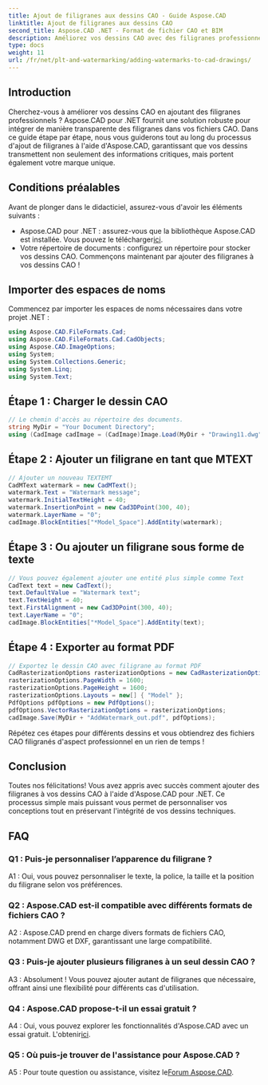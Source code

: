 ```yaml
---
title: Ajout de filigranes aux dessins CAO - Guide Aspose.CAD
linktitle: Ajout de filigranes aux dessins CAO
second_title: Aspose.CAD .NET - Format de fichier CAO et BIM
description: Améliorez vos dessins CAO avec des filigranes professionnels à l'aide d'Aspose.CAD pour .NET. Suivez notre guide étape par étape pour des conceptions personnalisées et attrayantes.
type: docs
weight: 11
url: /fr/net/plt-and-watermarking/adding-watermarks-to-cad-drawings/
---
```

## Introduction

Cherchez-vous à améliorer vos dessins CAO en ajoutant des filigranes professionnels ? Aspose.CAD pour .NET fournit une solution robuste pour intégrer de manière transparente des filigranes dans vos fichiers CAO. Dans ce guide étape par étape, nous vous guiderons tout au long du processus d'ajout de filigranes à l'aide d'Aspose.CAD, garantissant que vos dessins transmettent non seulement des informations critiques, mais portent également votre marque unique.

## Conditions préalables

Avant de plonger dans le didacticiel, assurez-vous d'avoir les éléments suivants :
-  Aspose.CAD pour .NET : assurez-vous que la bibliothèque Aspose.CAD est installée. Vous pouvez le télécharger[ici](https://releases.aspose.com/cad/net/).
- Votre répertoire de documents : configurez un répertoire pour stocker vos dessins CAO.
Commençons maintenant par ajouter des filigranes à vos dessins CAO !

## Importer des espaces de noms

Commencez par importer les espaces de noms nécessaires dans votre projet .NET :

```csharp
using Aspose.CAD.FileFormats.Cad;
using Aspose.CAD.FileFormats.Cad.CadObjects;
using Aspose.CAD.ImageOptions;
using System;
using System.Collections.Generic;
using System.Linq;
using System.Text;
```

## Étape 1 : Charger le dessin CAO

```csharp
// Le chemin d'accès au répertoire des documents.
string MyDir = "Your Document Directory";
using (CadImage cadImage = (CadImage)Image.Load(MyDir + "Drawing11.dwg")) {
```

## Étape 2 : Ajouter un filigrane en tant que MTEXT

```csharp
// Ajouter un nouveau TEXTEMT
CadMText watermark = new CadMText();
watermark.Text = "Watermark message";
watermark.InitialTextHeight = 40;
watermark.InsertionPoint = new Cad3DPoint(300, 40);
watermark.LayerName = "0";
cadImage.BlockEntities["*Model_Space"].AddEntity(watermark);
```

## Étape 3 : Ou ajouter un filigrane sous forme de texte

```csharp
// Vous pouvez également ajouter une entité plus simple comme Text
CadText text = new CadText();
text.DefaultValue = "Watermark text";
text.TextHeight = 40;
text.FirstAlignment = new Cad3DPoint(300, 40);
text.LayerName = "0";
cadImage.BlockEntities["*Model_Space"].AddEntity(text);
```

## Étape 4 : Exporter au format PDF

```csharp
// Exportez le dessin CAO avec filigrane au format PDF
CadRasterizationOptions rasterizationOptions = new CadRasterizationOptions();
rasterizationOptions.PageWidth = 1600;
rasterizationOptions.PageHeight = 1600;
rasterizationOptions.Layouts = new[] { "Model" };
PdfOptions pdfOptions = new PdfOptions();
pdfOptions.VectorRasterizationOptions = rasterizationOptions;
cadImage.Save(MyDir + "AddWatermark_out.pdf", pdfOptions);
```

Répétez ces étapes pour différents dessins et vous obtiendrez des fichiers CAO filigranés d'aspect professionnel en un rien de temps !

## Conclusion

Toutes nos félicitations! Vous avez appris avec succès comment ajouter des filigranes à vos dessins CAO à l'aide d'Aspose.CAD pour .NET. Ce processus simple mais puissant vous permet de personnaliser vos conceptions tout en préservant l'intégrité de vos dessins techniques.

## FAQ

### Q1 : Puis-je personnaliser l’apparence du filigrane ?

A1 : Oui, vous pouvez personnaliser le texte, la police, la taille et la position du filigrane selon vos préférences.

### Q2 : Aspose.CAD est-il compatible avec différents formats de fichiers CAO ?

A2 : Aspose.CAD prend en charge divers formats de fichiers CAO, notamment DWG et DXF, garantissant une large compatibilité.

### Q3 : Puis-je ajouter plusieurs filigranes à un seul dessin CAO ?

A3 : Absolument ! Vous pouvez ajouter autant de filigranes que nécessaire, offrant ainsi une flexibilité pour différents cas d'utilisation.

### Q4 : Aspose.CAD propose-t-il un essai gratuit ?

A4 : Oui, vous pouvez explorer les fonctionnalités d'Aspose.CAD avec un essai gratuit. L'obtenir[ici](https://releases.aspose.com/).

### Q5 : Où puis-je trouver de l'assistance pour Aspose.CAD ?

 A5 : Pour toute question ou assistance, visitez le[Forum Aspose.CAD](https://forum.aspose.com/c/cad/19).